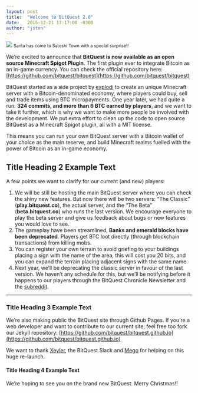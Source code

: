 ```yaml
---
layout: post
title:  "Welcome to BitQuest 2.0"
date:   2015-12-21 17:17:00 -0300
author: "jstnn"
---
```


![](http://i.imgur.com/hDK3kMb.png)
<small>Santa has come to Satoshi Town with a special surprise!!</small>

We’re excited to announce that **BitQuest is now available as an open source Minecraft Spigot Plugin**. The first plugin ever to integrate Bitcoin as an in-game currency. You can check the official repository here: [https://github.com/bitquest/bitquest](https://github.com/bitquest/bitquest)

BitQuest started as a side project by [explodi](https://github.com/explodi) to create an unique Minecraft server with a Bitcoin-denominated economy, where players could buy, sell and trade items using BTC micropayments. One year later, we had quite a run: **324 commits, and more than 6 BTC earned by players**, and we want to take it further, which is why we want to make more people be involved with the development. We put extra effort to clean up the code to open source BitQuest as a Minecraft Spigot plugin, all with a MIT license.

This means you can run your own BitQuest server with a Bitcoin wallet of your choice as the main reserve, and build Minecraft realms fuelled with the power of Bitcoin as an in-game economy.

## Title Heading 2 Example Text

A few points we want to clarify for our current (and new) players:

1. We will be still be hosting the main BitQuest server where you can check the shiny new features. But now there will be two servers: “The Classic” (**play.bitquest.co**), the actual server, and the “The Beta” (**beta.bitquest.co**) who runs the last version. We encourage everyone to play the beta server and give us feedback about bugs or new features you would love to see. 
2. The gameplay have been streamlined, **Banks and emerald blocks have been deprecated**. Players get BTC loot directly (through blockchain transactions) from killing mobs. 
3. You can register your own terrain to avoid griefing to your buildings placing a sign with the name of the area, this will cost you 20 bits, and you can expand the terrain placing adjacent signs with the same name. 
4. Next year, we’ll be deprecating the classic server in favour of the last version. We haven’t any schedule for this, but we’ll be notifying before it happens to our players through the BitQuest Chronicle Newsletter and the [subreddit](https://www.reddit.com/r/bitquest).

***

### Title Heading 3 Example Text

We’re also making public the BitQuest site through Github Pages. If you’re a web developer and want to contribute to our current site, feel free too fork our Jekyll repository: [https://github.com/bitquest/bitquest.github.io](https://github.com/bitquest/bitquest.github.io)

We want to thank [Xeyler](https://github.com/Xeyler), the BitQuest Slack and [Mego](http://mego.cl) for helping on this huge re-launch.

#### Title Heading 4 Example Text

We’re hoping to see you on the brand new BitQuest.
Merry Christmas!!